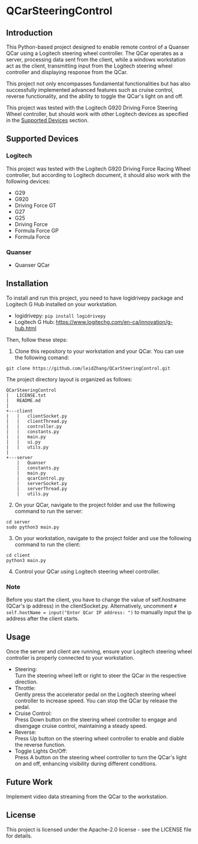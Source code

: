 # QCarSteeringControl 
## Introduction 
This Python-based project designed to enable remote control of a Quanser QCar using a Logitech steering wheel controller. The QCar operates as a server, processing data sent from the client, while a windows workstation act as the client, transmitting input from the Logitech steering wheel controller and displaying response from the QCar. 

This project not only encompasses fundamental functionalities but has also successfully implemented advanced features such as cruise control, reverse functionality, and the ability to toggle the QCar's light on and off. 

This project was tested with the Logitech G920 Driving Force Steering Wheel controller, but should work with other Logitech devices as specified in the [Supported Devices](#supported-devices) section. 

## Supported Devices 
### Logitech 
This project was tested with the Logitech G920 Driving Force Racing Wheel controller, but according to Logitech document, it should also work with the following devices:  
- G29
- G920
- Driving Force GT
- G27
- G25
- Driving Force
- Formula Force GP
- Formula Force
### Quanser 
- Quanser QCar

## Installation 
To install and run this project, you need to have logidrivepy package and Logitech G Hub installed on your workstation. 
- logidrivepy: `pip install logidrivepy`
- Logitech G Hub: https://www.logitechg.com/en-ca/innovation/g-hub.html

Then, follow these steps: 
1. Clone this repository to your workstation and your QCar. You can use the following comand:
```
git clone https://github.com/leidZhang/QCarSteeringControl.git
```

The project directory layout is organized as follows: 
```
QCarSteeringControl
|   LICENSE.txt
|   README.md
|
+---client
|   |   clientSocket.py
|   |   clientThread.py
|   |   controller.py
|   |   constants.py
|   |   main.py
|   |   ui.py
|   |   utils.py
|
+---server
    |   Quanser 
    |   constants.py
    |   main.py
    |   qcarControl.py
    |   serverSocket.py
    |   serverThread.py
    |   utils.py 
```

2. On your QCar, navigate to the project folder and use the following command to run the server:
```
cd server
sudo python3 main.py
```
3. On your workstation, navigate to the project folder and use the following command to run the client:
```
cd client
python3 main.py
```
4. Control your QCar using Logitech steering wheel controller.

### Note 
Before you start the client, you have to change the value of self.hostname (QCar's ip address) in the clientSocket.py. Alternatively, uncomment `# self.hostName = input("Enter QCar IP address: ")` to manually input the ip address after the client starts. 

## Usage 
Once the server and client are running, ensure your Logitech steering wheel controller is properly connected to your workstation.
- Steering: 
  <br>Turn the steering wheel left or right to steer the QCar in the respective direction.
- Throttle:
  <br>Gently press the accelerator pedal on the Logitech steering wheel controller to increase speed. You can stop the QCar by release the pedal.
- Cruise Control:
  <br>Press Down button on the steering wheel controller to engage and disengage cruise control, maintaining a steady speed.
- Reverse:
  <br>Press Up button on the steering wheel controller to enable and diable the reverse function.
- Toggle Lights On/Off:
  <br>Press A button on the steering wheel controller to turn the QCar's light on and off, enhancing visibility during different conditions.

## Future Work 
Implement video data streaming from the QCar to the workstation.

## License
This project is licensed under the Apache-2.0 license - see the LICENSE file for details.
